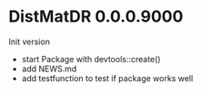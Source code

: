 # DistMatDR 0.0.0.9000
Init version

* start Package with devtools::create()
* add NEWS.md
* add testfunction to test if package works well
